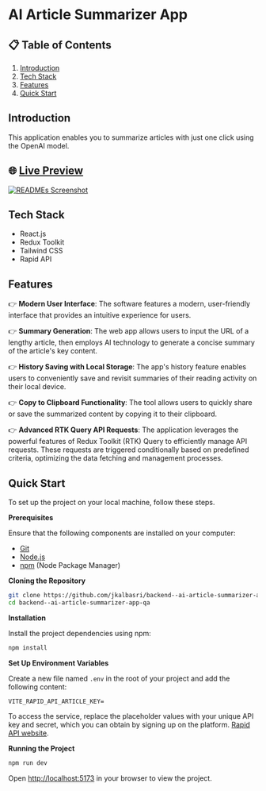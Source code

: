 # AI Article Summarizer App 

## 📋 <a name="table">Table of Contents</a>

1. [Introduction](#introduction)
2. [Tech Stack](#tech-stack)
3. [Features](#features)
4. [Quick Start](#quick-start)

## <a name="introduction">Introduction</a>

This application enables you to summarize articles with just one click using the OpenAI model.

## 🌐 <a href="https://ai-article-summarizer-app-qawin.vercel.app/" target="blank" align="center"> Live Preview </a>

<a href="https://ai-article-summarizer-app-qawin.vercel.app/" target="blank" align="center">
  <picture>
    <source media="(prefers-color-scheme: dark)" srcset="readme.png">
    <img alt="READMEs Screenshot" src="readme.png">
  </picture>
</a>

## <a name="tech-stack">Tech Stack</a>

- React.js
- Redux Toolkit
- Tailwind CSS
- Rapid API

## <a name="features">Features</a>

👉 **Modern User Interface**: The software features a modern, user-friendly interface that provides an intuitive experience for users.

👉 **Summary Generation**: The web app allows users to input the URL of a lengthy article, then employs AI technology to generate a concise summary of the article's key content.

👉 **History Saving with Local Storage**: The app's history feature enables users to conveniently save and revisit summaries of their reading activity on their local device.

👉 **Copy to Clipboard Functionality**: The tool allows users to quickly share or save the summarized content by copying it to their clipboard.

👉 **Advanced RTK Query API Requests**: The application leverages the powerful features of Redux Toolkit (RTK) Query to efficiently manage API requests. These requests are triggered conditionally based on predefined criteria, optimizing the data fetching and management processes.

## <a name="quick-start"> Quick Start</a>

To set up the project on your local machine, follow these steps.

**Prerequisites**

Ensure that the following components are installed on your computer:

- [Git](https://git-scm.com/)
- [Node.js](https://nodejs.org/en)
- [npm](https://www.npmjs.com/) (Node Package Manager)

**Cloning the Repository**

```bash
git clone https://github.com/jkalbasri/backend--ai-article-summarizer-app-qa
cd backend--ai-article-summarizer-app-qa
```

**Installation**

Install the project dependencies using npm:

```bash
npm install
```

**Set Up Environment Variables**

Create a new file named `.env` in the root of your project and add the following content:

```env
VITE_RAPID_API_ARTICLE_KEY=
```

To access the service, replace the placeholder values with your unique API key and secret, which you can obtain by signing up on the platform. [Rapid API website](https://rapidapi.com/restyler/api/article-extractor-and-summarizer).

**Running the Project**

```bash
npm run dev
```

Open [http://localhost:5173](http://localhost:5173) in your browser to view the project.
